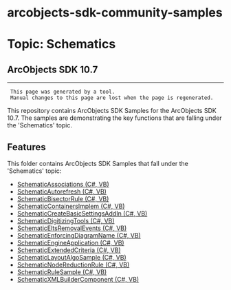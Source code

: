 # arcobjects-sdk-community-samples 
# Topic: Schematics
## ArcObjects SDK 10.7  

----------
     This page was generated by a tool.
     Manual changes to this page are lost when the page is regenerated.

This repository contains ArcObjects SDK Samples for the ArcObjects SDK 10.7.  The samples are demonstrating the key functions that are falling under the 'Schematics' topic.  


## Features

This folder contains ArcObjects SDK Samples that fall under the 'Schematics' topic:

* [SchematicAssociations (C#, VB)](../../../../tree/master/Net/Schematics/SchematicAssociations)  
* [SchematicAutorefresh (C#, VB)](../../../../tree/master/Net/Schematics/SchematicAutorefresh)  
* [SchematicBisectorRule (C#, VB)](../../../../tree/master/Net/Schematics/SchematicBisectorRule)  
* [SchematicContainersImplem (C#, VB)](../../../../tree/master/Net/Schematics/SchematicContainersImplem)  
* [SchematicCreateBasicSettingsAddIn (C#, VB)](../../../../tree/master/Net/Schematics/SchematicCreateBasicSettingsAddIn)  
* [SchematicDigitizingTools (C#, VB)](../../../../tree/master/Net/Schematics/SchematicDigitizingTools)  
* [SchematicEltsRemovalEvents (C#, VB)](../../../../tree/master/Net/Schematics/SchematicEltsRemovalEvents)  
* [SchematicEnforcingDiagramName (C#, VB)](../../../../tree/master/Net/Schematics/SchematicEnforcingDiagramName)  
* [SchematicEngineApplication (C#, VB)](../../../../tree/master/Net/Schematics/SchematicEngineApplication)  
* [SchematicExtendedCriteria (C#, VB)](../../../../tree/master/Net/Schematics/SchematicExtendedCriteria)  
* [SchematicLayoutAlgoSample (C#, VB)](../../../../tree/master/Net/Schematics/SchematicLayoutAlgoSample)  
* [SchematicNodeReductionRule (C#, VB)](../../../../tree/master/Net/Schematics/SchematicNodeReductionRule)  
* [SchematicRuleSample (C#, VB)](../../../../tree/master/Net/Schematics/SchematicRuleSample)  
* [SchematicXMLBuilderComponent (C#, VB)](../../../../tree/master/Net/Schematics/SchematicXMLBuilderComponent)  


